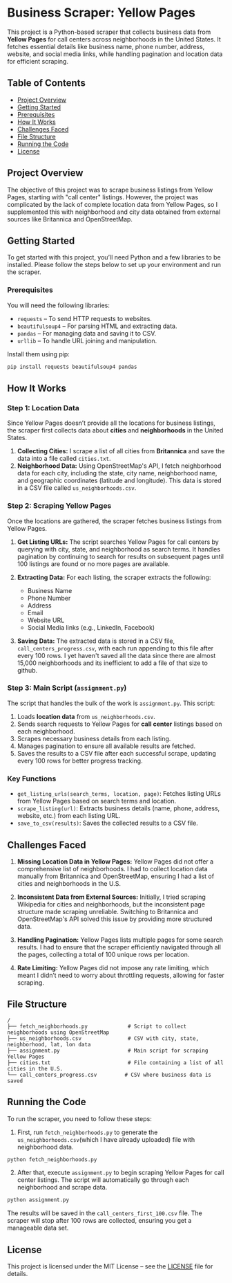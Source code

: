 # Business Scraper: Yellow Pages

This project is a Python-based scraper that collects business data from **Yellow Pages** for call centers across neighborhoods in the United States. It fetches essential details like business name, phone number, address, website, and social media links, while handling pagination and location data for efficient scraping.

## Table of Contents

- [Project Overview](#project-overview)
- [Getting Started](#getting-started)
- [Prerequisites](#prerequisites)
- [How It Works](#how-it-works)
- [Challenges Faced](#challenges-faced)
- [File Structure](#file-structure)
- [Running the Code](#running-the-code)
- [License](#license)

## Project Overview

The objective of this project was to scrape business listings from Yellow Pages, starting with "call center" listings. However, the project was complicated by the lack of complete location data from Yellow Pages, so I supplemented this with neighborhood and city data obtained from external sources like Britannica and OpenStreetMap.

## Getting Started

To get started with this project, you’ll need Python and a few libraries to be installed. Please follow the steps below to set up your environment and run the scraper.

### Prerequisites

You will need the following libraries:
- `requests` – To send HTTP requests to websites.
- `beautifulsoup4` – For parsing HTML and extracting data.
- `pandas` – For managing data and saving it to CSV.
- `urllib` – To handle URL joining and manipulation.

Install them using pip:

```bash
pip install requests beautifulsoup4 pandas
```

## How It Works

### Step 1: Location Data

Since Yellow Pages doesn’t provide all the locations for business listings, the scraper first collects data about **cities** and **neighborhoods** in the United States. 

1. **Collecting Cities:** I scrape a list of all cities from **Britannica** and save the data into a file called `cities.txt`.
2. **Neighborhood Data:** Using OpenStreetMap's API, I fetch neighborhood data for each city, including the state, city name, neighborhood name, and geographic coordinates (latitude and longitude). This data is stored in a CSV file called `us_neighborhoods.csv`.

### Step 2: Scraping Yellow Pages

Once the locations are gathered, the scraper fetches business listings from Yellow Pages.

1. **Get Listing URLs:** The script searches Yellow Pages for call centers by querying with city, state, and neighborhood as search terms. It handles pagination by continuing to search for results on subsequent pages until 100 listings are found or no more pages are available.
   
2. **Extracting Data:** For each listing, the scraper extracts the following:
   - Business Name
   - Phone Number
   - Address
   - Email
   - Website URL
   - Social Media links (e.g., LinkedIn, Facebook)
   
3. **Saving Data:** The extracted data is stored in a CSV file, `call_centers_progress.csv`, with each run appending to this file after every 100 rows. I yet haven't saved all the data since there are almost 15,000 neighborhoods and its inefficient to add a file of that size to github.

### Step 3: Main Script (`assignment.py`)

The script that handles the bulk of the work is `assignment.py`. This script:

1. Loads **location data** from `us_neighborhoods.csv`.
2. Sends search requests to Yellow Pages for **call center** listings based on each neighborhood.
3. Scrapes necessary business details from each listing.
4. Manages pagination to ensure all available results are fetched.
5. Saves the results to a CSV file after each successful scrape, updating every 100 rows for better progress tracking.

### Key Functions

- `get_listing_urls(search_terms, location, page)`: Fetches listing URLs from Yellow Pages based on search terms and location.
- `scrape_listing(url)`: Extracts business details (name, phone, address, website, etc.) from each listing URL.
- `save_to_csv(results)`: Saves the collected results to a CSV file.

## Challenges Faced

1. **Missing Location Data in Yellow Pages:** Yellow Pages did not offer a comprehensive list of neighborhoods. I had to collect location data manually from Britannica and OpenStreetMap, ensuring I had a list of cities and neighborhoods in the U.S.
   
2. **Inconsistent Data from External Sources:** Initially, I tried scraping Wikipedia for cities and neighborhoods, but the inconsistent page structure made scraping unreliable. Switching to Britannica and OpenStreetMap's API solved this issue by providing more structured data.
   
3. **Handling Pagination:** Yellow Pages lists multiple pages for some search results. I had to ensure that the scraper efficiently navigated through all the pages, collecting a total of 100 unique rows per location.

4. **Rate Limiting:** Yellow Pages did not impose any rate limiting, which meant I didn’t need to worry about throttling requests, allowing for faster scraping.

## File Structure

```plaintext
/
├── fetch_neighborhoods.py             # Script to collect neighborhoods using OpenStreetMap
├── us_neighborhoods.csv               # CSV with city, state, neighborhood, lat, lon data
├── assignment.py                      # Main script for scraping Yellow Pages
├── cities.txt                         # File containing a list of all cities in the U.S.
└── call_centers_progress.csv         # CSV where business data is saved
```

## Running the Code

To run the scraper, you need to follow these steps:

1. First, run `fetch_neighborhoods.py` to generate the `us_neighborhoods.csv`(which I have already uploaded) file with neighborhood data.

```bash
python fetch_neighborhoods.py
```

2. After that, execute `assignment.py` to begin scraping Yellow Pages for call center listings. The script will automatically go through each neighborhood and scrape data.

```bash
python assignment.py
```

The results will be saved in the `call_centers_first_100.csv` file. The scraper will stop after 100 rows are collected, ensuring you get a manageable data set.

## License

This project is licensed under the MIT License – see the [LICENSE](LICENSE) file for details.
